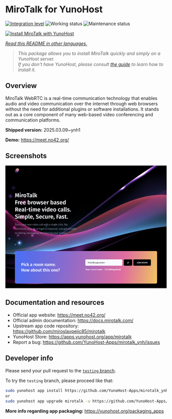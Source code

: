 <!--
N.B.: This README was automatically generated by <https://github.com/YunoHost/apps/tree/master/tools/readme_generator>
It shall NOT be edited by hand.
-->

# MiroTalk for YunoHost

[![Integration level](https://apps.yunohost.org/badge/integration/mirotalk)](https://ci-apps.yunohost.org/ci/apps/mirotalk/)
![Working status](https://apps.yunohost.org/badge/state/mirotalk)
![Maintenance status](https://apps.yunohost.org/badge/maintained/mirotalk)

[![Install MiroTalk with YunoHost](https://install-app.yunohost.org/install-with-yunohost.svg)](https://install-app.yunohost.org/?app=mirotalk)

*[Read this README in other languages.](./ALL_README.md)*

> *This package allows you to install MiroTalk quickly and simply on a YunoHost server.*  
> *If you don't have YunoHost, please consult [the guide](https://yunohost.org/install) to learn how to install it.*

## Overview

MiroTalk WebRTC is a real-time communication technology that enables audio and video communication over the internet through web browsers without the need for additional plugins or software installations. It stands out as a core component of many web-based video conferencing and communication platforms.


**Shipped version:** 2025.03.09~ynh1

**Demo:** <https://meet.no42.org/>

## Screenshots

![Screenshot of MiroTalk](./doc/screenshots/screenshot.png)

## Documentation and resources

- Official app website: <https://meet.no42.org/>
- Official admin documentation: <https://docs.mirotalk.com/>
- Upstream app code repository: <https://github.com/miroslavpejic85/mirotalk>
- YunoHost Store: <https://apps.yunohost.org/app/mirotalk>
- Report a bug: <https://github.com/YunoHost-Apps/mirotalk_ynh/issues>

## Developer info

Please send your pull request to the [`testing` branch](https://github.com/YunoHost-Apps/mirotalk_ynh/tree/testing).

To try the `testing` branch, please proceed like that:

```bash
sudo yunohost app install https://github.com/YunoHost-Apps/mirotalk_ynh/tree/testing --debug
or
sudo yunohost app upgrade mirotalk -u https://github.com/YunoHost-Apps/mirotalk_ynh/tree/testing --debug
```

**More info regarding app packaging:** <https://yunohost.org/packaging_apps>

